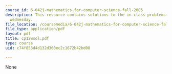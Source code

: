 ```yaml
---
course_id: 6-042j-mathematics-for-computer-science-fall-2005
description: This resource contains solutions to the in-class problems for week 12,
  wednesday.
file_location: /coursemedia/6-042j-mathematics-for-computer-science-fall-2005/c74f853d4d132d360ec2c1672b42bd08_cp12wsol.pdf
file_type: application/pdf
layout: pdf
title: cp12wsol.pdf
type: course
uid: c74f853d4d132d360ec2c1672b42bd08

---
```

None